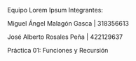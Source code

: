 Equipo Lorem Ipsum
Integrantes: 

Miguel Ángel Malagón Gasca | 318356613

José Alberto Rosales Peña | 422129637


Práctica 01: Funciones y Recursión
